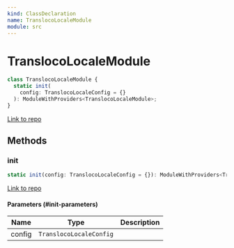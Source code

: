 ```yaml
---
kind: ClassDeclaration
name: TranslocoLocaleModule
module: src
---
```


# TranslocoLocaleModule

```ts
class TranslocoLocaleModule {
  static init(
    config: TranslocoLocaleConfig = {}
  ): ModuleWithProviders<TranslocoLocaleModule>;
}
```

[Link to repo](https://github.com/ngneat/transloco/blob/master/projects/ngneat/transloco-locale/src/lib/transloco-locale.module.ts#L23-L59)

## Methods

### init

```ts
static init(config: TranslocoLocaleConfig = {}): ModuleWithProviders<TranslocoLocaleModule>;
```

[Link to repo](https://github.com/ngneat/transloco/blob/master/projects/ngneat/transloco-locale/src/lib/transloco-locale.module.ts#L28-L58)

#### Parameters (#init-parameters)

| Name   | Type                    | Description |
| ------ | ----------------------- | ----------- |
| config | `TranslocoLocaleConfig` |             |
